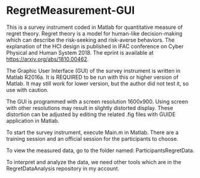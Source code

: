 # RegretMeasurement-GUI
This is a survey instrument coded in Matlab for quantitative measure of regret theory. 
Regret theory is a model for human-like decision-making which can describe the risk-seeking and risk-averse behaviors. 
The explanation of the HCI design is published in IFAC conference on Cyber Physical and Human System 2018. The eprint is available at https://arxiv.org/abs/1810.00462.  

The Graphic User Interface (GUI) of the survey instrument is written in Matlab R2016a. It is REQUIRED to be run with this or higher version of Matlab. It may still work for lower version, but the author did not test it, so use with caution. 

The GUI is programmed with a screen resolution 1600x900. Using screen with other resolutions may result in slightly distorted display. These distortion can be adjusted by editing the related .fig files with GUIDE application in Matlab. 

To start the survey instrument, execute Main.m in Matlab. There are a training session and an official session for the participants to choose. 

To view the measured data, go to the folder named: ParticipantsRegretData. 

To interpret and analyze the data, we need other tools which are in the RegretDataAnalysis repository in my account. 
